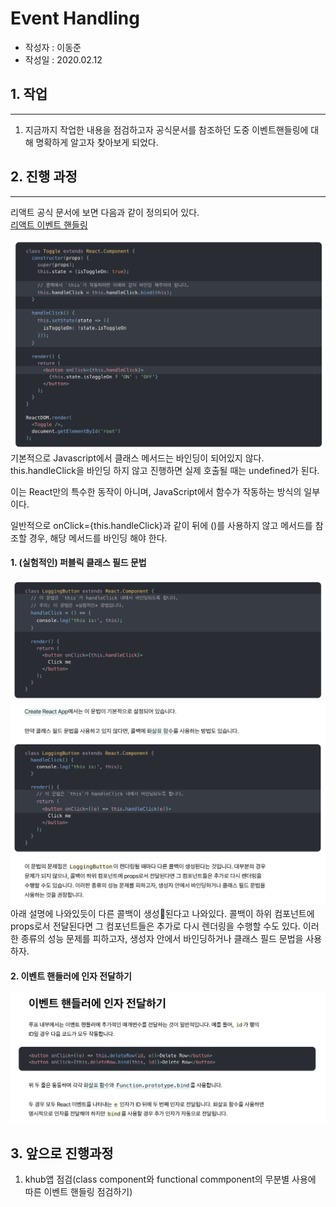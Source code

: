 # Event Handling 
* 작성자 : 이동준
* 작성일 : 2020.02.12

## 1. 작업
-------------- 
1. 지금까지 작업한 내용을 점검하고자 공식문서를 참조하던 도중 이벤트핸들링에 대해 명확하게 알고자 찾아보게 되었다.


## 2. 진행 과정
--------

리액트 공식 문서에 보면 다음과 같이 정의되어 있다.<br>
[리액트 이벤트 핸들링](https://ko.reactjs.org/docs/handling-events.html)

<img src="./1.png" width="600"></img>
<br>
기본적으로 Javascript에서 클래스 메서드는 바인딩이 되어있지 않다. this.handleClick을 바인딩 하지 않고 진행하면 실제 호출될 때는 undefined가 된다.

이는 React만의 특수한 동작이 아니며, JavaScript에서 함수가 작동하는 방식의 일부이다. 

일반적으로 onClick={this.handleClick}과 같이 뒤에 ()를 사용하지 않고 메서드를 참조할 경우, 해당 메서드를 바인딩 해야 한다.
<br>

#### 1. (실험적인) 퍼블릭 클래스 필드 문법

<img src="./3.png" width="600"></img>
<img src="./2.png" width="600"></img>
<br>
아래 설명에 나와있듯이 다른 콜백이 생성된다고 나와있다. 
콜백이 하위 컴포넌트에 props로서 전달된다면 그 컴포넌트들은 추가로 다시 렌더링을 수행할 수도 있다. 이러한 종류의 성능 문제를 피하고자, 생성자 안에서 바인딩하거나 클래스 필드 문법을 사용하자.


#### 2. 이벤트 핸들러에 인자 전달하기 
<img src="./4.png" width="600"></img>


## 3. 앞으로 진행과정

1. khub앱 점검(class component와 functional commponent의 무분별 사용에 따른 이벤트 핸들링 점검하기)